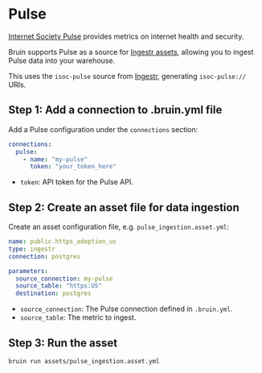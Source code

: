# Pulse

[Internet Society Pulse](https://pulse.internetsociety.org/) provides metrics on internet health and security.

Bruin supports Pulse as a source for [Ingestr assets](/assets/ingestr), allowing you to ingest Pulse data into your warehouse.

This uses the `isoc-pulse` source from [Ingestr](https://github.com/bruin-data/ingestr), generating `isoc-pulse://` URIs.
## Step 1: Add a connection to .bruin.yml file

Add a Pulse configuration under the `connections` section:

```yaml
connections:
  pulse:
    - name: "my-pulse"
      token: "your_token_here"
```

- `token`: API token for the Pulse API.

## Step 2: Create an asset file for data ingestion

Create an asset configuration file, e.g. `pulse_ingestion.asset.yml`:

```yaml
name: public.https_adoption_us
type: ingestr
connection: postgres

parameters:
  source_connection: my-pulse
  source_table: "https:US"
  destination: postgres
```

- `source_connection`: The Pulse connection defined in `.bruin.yml`.
- `source_table`: The metric to ingest.

## Step 3: Run the asset

```
bruin run assets/pulse_ingestion.asset.yml
```
